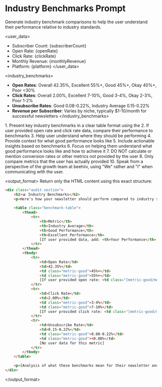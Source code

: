# Industry Benchmarks Prompt

Generate industry benchmark comparisons to help the user understand their performance relative to industry standards.

<user_data>
- Subscriber Count: {subscriberCount}
- Open Rate: {openRate}
- Click Rate: {clickRate}
- Monthly Revenue: {monthlyRevenue}
- Platform: {platform}
</user_data>

<industry_benchmarks>
- **Open Rates**: Overall 42.35%, Excellent 55%+, Good 45%+, Okay 40%+, Poor <30%
- **Click Rates**: Overall 2.00%, Excellent 7-10%, Good 3-4%, Okay 2-3%, Poor 1-2%
- **Unsubscribe Rates**: Good 0.08-0.22%, Industry Average 0.15-0.22%
- **Revenue per Subscriber**: Varies by niche, typically $1-10/month for successful newsletters
</industry_benchmarks>

<instructions>
1. Present key industry benchmarks in a clear table format using the <industry_benchmarks>
2. If user provided open rate and click rate data, compare their performance to benchmarks
3. Help user understand where they should be performing
4. Provide context for what good performance looks like
5. Include actionable insights based on benchmarks
6. Focus on helping them understand what good performance looks like and how to achieve it
7. DO NOT calculate or mention conversion rates or other metrics not provided by the user
8. Only compare metrics that the user has actually provided
10. Speak from a perspective of the growth team at beehiiv, using "We" rather and "I" when communicating with the user.
</instructions>

<output_format>
Return only the HTML content using this exact structure:
```html
<div class="audit-section">
    <h2>📊 Industry Benchmarks</h2>
    <p>Here's how your newsletter should perform compared to industry standards:</p>
    
    <table class="benchmark-table">
        <thead>
            <tr>
                <th>Metric</th>
                <th>Industry Average</th>
                <th>Good Performance</th>
                <th>Excellent Performance</th>
                [If user provided data, add: <th>Your Performance</th>]
            </tr>
        </thead>
        <tbody>
            <tr>
                <td>Open Rate</td>
                <td>42.35%</td>
                <td class="metric-good">45%+</td>
                <td class="metric-good">55%+</td>
                [If user provided open rate: <td class="[metric-good/metric-warning/metric-poor based on performance]">{openRate}</td>]
            </tr>
            <tr>
                <td>Click Rate</td>
                <td>2.00%</td>
                <td class="metric-good">3-4%</td>
                <td class="metric-good">7-10%</td>
                [If user provided click rate: <td class="[metric-good/metric-warning/metric-poor based on performance]">{clickRate}</td>]
            </tr>
            <tr>
                <td>Unsubscribe Rate</td>
                <td>0.15-0.22%</td>
                <td class="metric-good">0.08-0.22%</td>
                <td class="metric-good"><0.08%</td>
                [No user data for this metric]
            </tr>
        </tbody>
    </table>
    
    <p>[Analysis of what these benchmarks mean for their newsletter and specific recommendations for improvement based on their actual performance if provided]</p>
</div>
```
</output_format> 